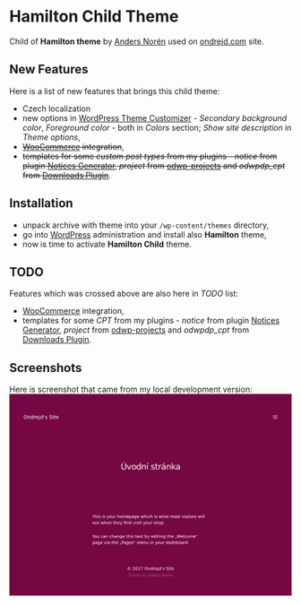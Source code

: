 # Hamilton Child Theme
Child of __Hamilton theme__ by [Anders Norén][6] used on [ondrejd.com][2] site.

## New Features
Here is a list of new features that brings this child theme:
+ Czech localization
+ new options in [WordPress Theme Customizer][7] - _Secondary background color_, _Foreground color_ - both in _Colors_ section; _Show site description_ in _Theme options_,
+ ~~[WooCommerce][8] integration~~,
+ ~~templates for some _custom post types_ from my plugins - _notice_ from plugin [Notices Generator][3], _project_ from [odwp-projects][4] and _odwpdp_cpt_ from [Downloads Plugin][5]~~.

## Installation
+ unpack archive with theme into your `/wp-content/themes` directory,
+ go into [WordPress][1] administration and install also __Hamilton__ theme,
+ now is time to activate __Hamilton Child__ theme.

## TODO
Features which was crossed above are also here in _TODO_ list:
+ [WooCommerce][8] integration,
+ templates for some _CPT_ from my plugins - _notice_ from plugin [Notices Generator][3], _project_ from [odwp-projects][4] and _odwpdp_cpt_ from [Downloads Plugin][5].

## Screenshots
Here is screenshot that came from my local development version:
[![Front page](screenshot.png)](screenshot.png)

[1]:https://wordpress.org/
[2]:https://ondrejd.com/
[3]:https://github.com/ondrejd/odwp-notices_generator
[4]:https://github.com/ondrejd/odwp-projects
[5]:https://github.com/ondrejd/od-downloads-plugin
[6]:http://www.andersnoren.se/
[7]:https://developer.wordpress.org/themes/customize-api/
[8]:https://woocommerce.net/
